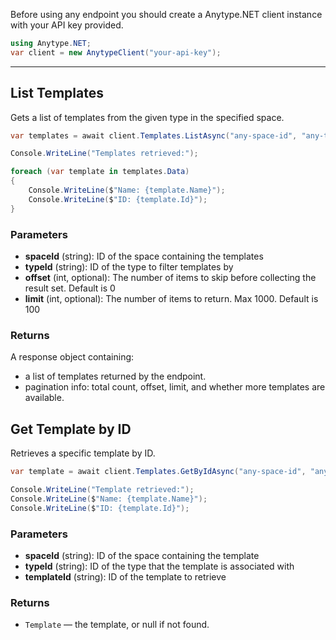 Before using any endpoint you should create a Anytype.NET client instance with your API key provided.

```csharp
using Anytype.NET;
var client = new AnytypeClient("your-api-key");
```

---

## List Templates

Gets a list of templates from the given type in the specified space.

```csharp
var templates = await client.Templates.ListAsync("any-space-id", "any-type-id", offset: 0, limit: 100);

Console.WriteLine("Templates retrieved:");

foreach (var template in templates.Data)
{
    Console.WriteLine($"Name: {template.Name}");
    Console.WriteLine($"ID: {template.Id}");
}
```

### Parameters

- **spaceId** (string): ID of the space containing the templates
- **typeId** (string): ID of the type to filter templates by
- **offset** (int, optional): The number of items to skip before collecting the result set. Default is 0
- **limit** (int, optional): The number of items to return. Max 1000. Default is 100

### Returns

A response object containing:
- a list of templates returned by the endpoint.
- pagination info: total count, offset, limit, and whether more templates are available.

## Get Template by ID

Retrieves a specific template by ID.

```csharp
var template = await client.Templates.GetByIdAsync("any-space-id", "any-type-id", "any-template-id");

Console.WriteLine("Template retrieved:");
Console.WriteLine($"Name: {template.Name}");
Console.WriteLine($"ID: {template.Id}");
```

### Parameters

- **spaceId** (string): ID of the space containing the template
- **typeId** (string): ID of the type that the template is associated with
- **templateId** (string): ID of the template to retrieve

### Returns

- ``Template`` — the template, or null if not found.